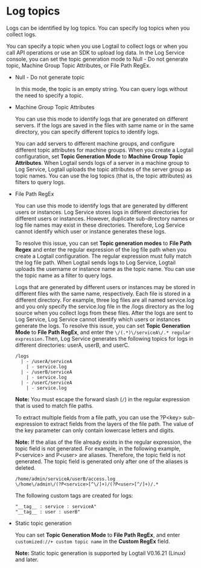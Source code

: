 # Log topics

Logs can be identified by log topics. You can specify log topics when you collect logs.

You can specify a topic when you use Logtail to collect logs or when you call API operations or use an SDK to upload log data. In the Log Service console, you can set the topic generation mode to Null - Do not generate topic, Machine Group Topic Attributes, or File Path RegEx.

-   Null - Do not generate topic

    In this mode, the topic is an empty string. You can query logs without the need to specify a topic.

-   Machine Group Topic Attributes

    You can use this mode to identify logs that are generated on different servers. If the logs are saved in the files with same name or in the same directory, you can specify different topics to identify logs.

    You can add servers to different machine groups, and configure different topic attributes for machine groups. When you create a Logtail configuration, set **Topic Generation Mode** to **Machine Group Topic Attributes**. When Logtail sends logs of a server in a machine group to Log Service, Logtail uploads the topic attributes of the server group as topic names. You can use the log topics \(that is, the topic attributes\) as filters to query logs.

-   File Path RegEx

    You can use this mode to identify logs that are generated by different users or instances. Log Service stores logs in different directories for different users or instances. However, duplicate sub-directory names or log file names may exist in these directories. Therefore, Log Service cannot identify which user or instance generates these logs.

    To resolve this issue, you can set **Topic generation modes** to **File Path Regex** and enter the regular expression of the log file path when you create a Logtail configuration. The regular expression must fully match the log file path. When Logtail sends logs to Log Service, Logtail uploads the username or instance name as the topic name. You can use the topic name as a filter to query logs.

    Logs that are generated by different users or instances may be stored in different files with the same name, respectively. Each file is stored in a different directory. For example, three log files are all named service.log and you only specify the service.log file in the /logs directory as the log source when you collect logs from these files. After the logs are sent to Log Service, Log Service cannot identify which users or instances generate the logs. To resolve this issue, you can set **Topic Generation Mode** to **File Path RegEx**, and enter the `\/(.*)\/serviceA\/.* regular expression.`Then, Log Service generates the following topics for logs in different directories: userA, userB, and userC.

    ```
    /logs
      | - /userA/serviceA
        | - service.log
      | - /userB/serviceA
        | - service.log
      | - /userC/serviceA
        | - service.log
    ```

    **Note:** You must escape the forward slash \(`/`\) in the regular expression that is used to match file paths.

    To extract multiple fields from a file path, you can use the ?P<key\> sub-expression to extract fields from the layers of the file path. The value of the key parameter can only contain lowercase letters and digits.

    **Note:** If the alias of the file already exists in the regular expression, the topic field is not generated. For example, in the following example, P<service\> and P<user\> are aliases. Therefore, the topic field is not generated. The topic field is generated only after one of the aliases is deleted.

    ```
    /home/admin/serviceA/userB/access.log
    \/home\/admin\/(?P<service>[^\/]+)/(?P<user>[^/]+)/.*
    ```

    The following custom tags are created for logs:

    ```
    "__tag__ : service : serviceA"
    "__tag__ : user : userB"
    ```

-   Static topic generation

    You can set **Topic Generation Mode** to **File Path RegEx**, and enter `customized://+ custom topic name` in the **Custom RegEx** field.

    **Note:** Static topic generation is supported by Logtail V0.16.21 \(Linux\) and later.


